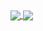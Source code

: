 <a href="https://github.com/dugagjin">
  <img align="center" src="https://github-readme-stats.vercel.app/api?username=dugagjin&count_private=true&show_icons=true" />
</a>
<a href="https://github.com/dugagjin">
  <img align="center" src="https://github-readme-stats.vercel.app/api/top-langs/?username=dugagjin&layout=compact" />
</a>
